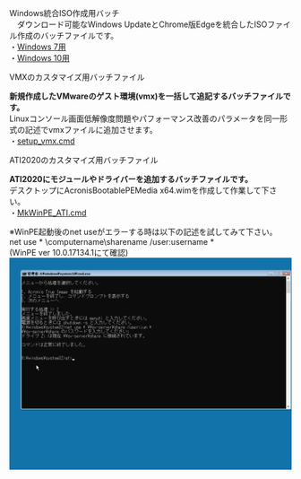 Windows統合ISO作成用バッチ  
　ダウンロード可能なWindows UpdateとChrome版Edgeを統合したISOファイル作成のバッチファイルです。  
・[Windows 7用](https://github.com/office-itou/Windows/tree/master/Make%20ISO%20files)  
・[Windows 10用](https://github.com/office-itou/Windows/tree/master/Make%20ISO%20files%20for%20Window%2010)  

VMXのカスタマイズ用バッチファイル  
  
**新規作成したVMwareのゲスト環境(vmx)を一括して追記するバッチファイルです。**  
Linuxコンソール画面低解像度問題やパフォーマンス改善のパラメータを同一形式の記述でvmxファイルに追加させます。  
・[setup_vmx.cmd](https://github.com/office-itou/Windows/blob/master/Command/setup_vmx.cmd?ts=4)  
  
ATI2020のカスタマイズ用バッチファイル  
  
**ATI2020にモジュールやドライバーを追加するバッチファイルです。**  
デスクトップにAcronisBootablePEMedia x64.wimを作成して作業して下さい。  
・[MkWinPE_ATI.cmd](https://github.com/office-itou/Windows/blob/master/Make%20WinPE/MkWinPE_ATI.cmd?ts=4)  
  
※WinPE起動後のnet useがエラーする時は以下の記述を試してみて下さい。  
  net use * \\computername\sharename /user:username *  
  (WinPE ver 10.0.17134.1にて確認)  
![ATI操作画面1](https://github.com/office-itou/Windows/blob/master/Make%20WinPE/ATI-01.png)  
